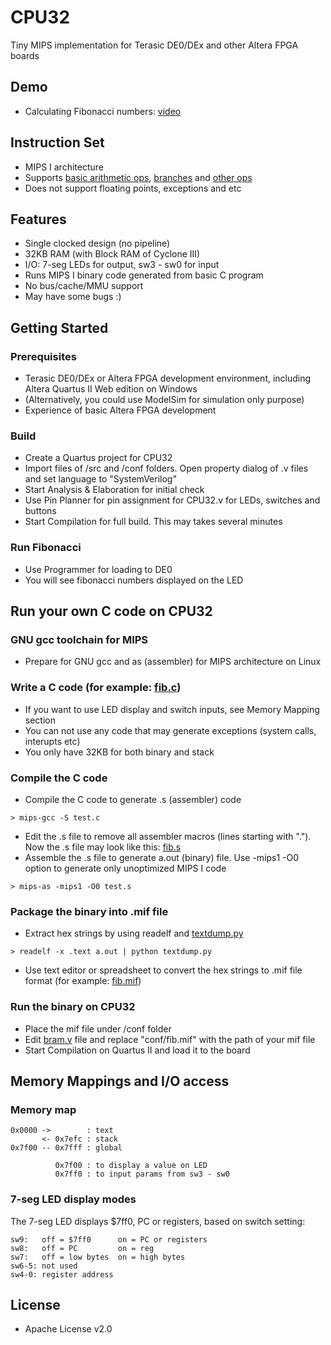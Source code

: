 # CPU32

Tiny MIPS implementation for Terasic DE0/DEx and other Altera FPGA boards

## Demo
* Calculating Fibonacci numbers: [video](https://plus.google.com/u/0/+KazunoriSato/posts/AfJxuCjYNbS)

## Instruction Set

* MIPS I architecture
* Supports [basic arithmetic ops](https://github.com/kazunori279/CPU32/blob/master/src/alu.v), [branches](https://github.com/kazunori279/CPU32/blob/master/src/program_counter.v) and [other ops](https://github.com/kazunori279/CPU32/blob/master/src/decoder.v)
* Does not support floating points, exceptions and etc

## Features

* Single clocked design (no pipeline)
* 32KB RAM (with Block RAM of Cyclone III)
* I/O: 7-seg LEDs for output, sw3 - sw0 for input
* Runs MIPS I binary code generated from basic C program
* No bus/cache/MMU support
* May have some bugs :)

## Getting Started

### Prerequisites
* Terasic DE0/DEx or Altera FPGA development environment, including Altera Quartus II Web edition on Windows
* (Alternatively, you could use ModelSim for simulation only purpose)
* Experience of basic Altera FPGA development

### Build
* Create a Quartus project for CPU32
* Import files of /src and /conf folders. Open property dialog of .v files and set language to "SystemVerilog"
* Start Analysis & Elaboration for initial check
* Use Pin Planner for pin assignment for CPU32.v for LEDs, switches and buttons
* Start Compilation for full build. This may takes several minutes

### Run Fibonacci
* Use Programmer for loading to DE0
* You will see fibonacci numbers displayed on the LED

## Run your own C code on CPU32

### GNU gcc toolchain for MIPS
* Prepare for GNU gcc and as (assembler) for MIPS architecture on Linux

### Write a C code (for example: [fib.c](https://github.com/kazunori279/CPU32/blob/master/conf/fib.c))
* If you want to use LED display and switch inputs, see Memory Mapping section
* You can not use any code that may generate exceptions (system calls, interupts etc)
* You only have 32KB for both binary and stack

### Compile the C code
* Compile the C code to generate .s (assembler) code

`> mips-gcc -S test.c`

* Edit the .s file to remove all assembler macros (lines starting with "."). Now the .s file may look like this: [fib.s](https://github.com/kazunori279/CPU32/blob/master/conf/fib.s)
* Assemble the .s file to generate a.out (binary) file. Use -mips1 -O0 option to generate only unoptimized MIPS I code

`> mips-as -mips1 -O0 test.s`

### Package the binary into .mif file
* Extract hex strings by using readelf and [textdump.py](https://github.com/kazunori279/CPU32/blob/master/conf/textdump.py)

`> readelf -x .text a.out | python textdump.py`

* Use text editor or spreadsheet to convert the hex strings to .mif file format (for example: [fib.mif](https://github.com/kazunori279/CPU32/blob/master/conf/fib.mif))

### Run the binary on CPU32
* Place the mif file under /conf folder
* Edit [bram.v](https://github.com/kazunori279/CPU32/blob/master/src/bram.v) file and replace "conf/fib.mif" with the path of your mif file
* Start Compilation on Quartus II and load it to the board

## Memory Mappings and I/O access

### Memory map

    0x0000 ->        : text
           <- 0x7efc : stack
    0x7f00 -- 0x7fff : global

              0x7f00 : to display a value on LED 
              0x7ff0 : to input params from sw3 - sw0

### 7-seg LED display modes

The 7-seg LED displays $7ff0, PC or registers, based on switch setting:

    sw9:   off = $7ff0      on = PC or registers
    sw8:   off = PC         on = reg
    sw7:   off = low bytes  on = high bytes
    sw6-5: not used
    sw4-0: register address

## License

* Apache License v2.0

